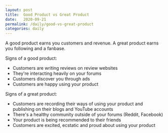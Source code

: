 ```yaml
---
layout: post
title:  Good Product vs Great Product
date:   2020-09-21
permalink: /daily/good-vs-great-product
categories: daily
---
```


A good product earns you customers and revenue.
A great product earns you following and a fanbase.

Signs of a good product:

- Customers are writing reviews on review websites
- They're interacting heavily on your forums
- Customers discover you through ads
- Customers are happy using your product

Signs of a great product:

- Customers are recording their ways of using your product and publishing on their blogs and YouTube accounts
- There's a healthy community outside of your forums (Reddit, Facebook)
- Your product is being recommended to their friends
- Customers are excited, ecstatic and proud about using your product
